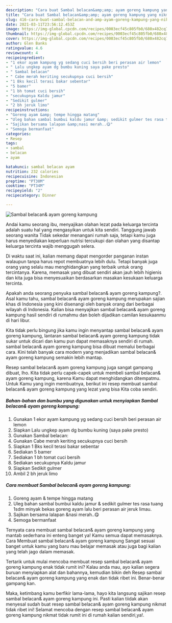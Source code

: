 ```yaml
---
description: "Cara buat Sambal belacan&amp;amp; ayam goreng kampung yang nikmat Untuk Jualan"
title: "Cara buat Sambal belacan&amp;amp; ayam goreng kampung yang nikmat Untuk Jualan"
slug: 416-cara-buat-sambal-belacan-and-amp-ayam-goreng-kampung-yang-nikmat-untuk-jualan
date: 2021-03-11T23:56:12.453Z
image: https://img-global.cpcdn.com/recipes/0003ecf45c805fb0/680x482cq70/sambal-belacan-ayam-goreng-kampung-foto-resep-utama.jpg
thumbnail: https://img-global.cpcdn.com/recipes/0003ecf45c805fb0/680x482cq70/sambal-belacan-ayam-goreng-kampung-foto-resep-utama.jpg
cover: https://img-global.cpcdn.com/recipes/0003ecf45c805fb0/680x482cq70/sambal-belacan-ayam-goreng-kampung-foto-resep-utama.jpg
author: Glen Banks
ratingvalue: 4.6
reviewcount: 4
recipeingredient:
- "1 ekor ayam kampung yg sedang cuci bersih beri perasan air lemon"
- " Lalu ungkep ayam dg bumbu kuning saya pake presto"
- " Sambal belacan"
- " Cabe merah keriting secukupnya cuci bersih"
- "1 Bks kecil terasi bakar sebentar"
- "5 bamer"
- "1 bh tomat cuci bersih"
- "secukupnya Kaldu jamur"
- "Sedikit gulmer"
- "2 bh jeruk limo"
recipeinstructions:
- "Goreng ayam &amp; tempe hingga matang"
- "Uleg bahan sambal bumbui kaldu jamur &amp; sedikit gulmer tes rasa tuang 1sdm minyak bekas goreng ayam lalu beri perasan air jeruk limau."
- "Sajikan bersama lalapan &amp;nasi merah..😋"
- "Semoga bermanfaat"
categories:
- Resep
tags:
- sambal
- belacan
- ayam

katakunci: sambal belacan ayam 
nutrition: 232 calories
recipecuisine: Indonesian
preptime: "PT30M"
cooktime: "PT34M"
recipeyield: "2"
recipecategory: Dinner

---
```



![Sambal belacan&amp; ayam goreng kampung](https://img-global.cpcdn.com/recipes/0003ecf45c805fb0/680x482cq70/sambal-belacan-ayam-goreng-kampung-foto-resep-utama.jpg)

Andai kamu seorang ibu, menyajikan olahan lezat pada keluarga tercinta adalah suatu hal yang mengasyikan untuk kita sendiri. Tanggung jawab seorang  wanita Tidak sekedar menangani rumah saja, tetapi kamu juga harus menyediakan keperluan nutrisi tercukupi dan olahan yang disantap keluarga tercinta wajib menggugah selera.

Di waktu  saat ini, kalian memang dapat mengorder panganan instan walaupun tanpa harus repot membuatnya lebih dulu. Tetapi banyak juga orang yang selalu mau menghidangkan yang terbaik untuk orang tercintanya. Karena, memasak yang dibuat sendiri akan jauh lebih higienis dan kita juga bisa menyesuaikan berdasarkan masakan kesukaan keluarga tercinta. 



Apakah anda seorang penyuka sambal belacan&amp; ayam goreng kampung?. Asal kamu tahu, sambal belacan&amp; ayam goreng kampung merupakan sajian khas di Indonesia yang kini disenangi oleh banyak orang dari berbagai wilayah di Indonesia. Kalian bisa menyajikan sambal belacan&amp; ayam goreng kampung hasil sendiri di rumahmu dan boleh dijadikan camilan kesukaanmu di hari libur.

Kita tidak perlu bingung jika kamu ingin menyantap sambal belacan&amp; ayam goreng kampung, lantaran sambal belacan&amp; ayam goreng kampung tidak sukar untuk dicari dan kamu pun dapat memasaknya sendiri di rumah. sambal belacan&amp; ayam goreng kampung bisa dibuat memalui berbagai cara. Kini telah banyak cara modern yang menjadikan sambal belacan&amp; ayam goreng kampung semakin lebih mantap.

Resep sambal belacan&amp; ayam goreng kampung juga sangat gampang dibuat, lho. Kita tidak perlu capek-capek untuk membeli sambal belacan&amp; ayam goreng kampung, karena Kamu dapat menghidangkan ditempatmu. Untuk Kamu yang ingin membuatnya, berikut ini resep membuat sambal belacan&amp; ayam goreng kampung yang lezat yang bisa Kita coba sendiri.

<!--inarticleads1-->

##### Bahan-bahan dan bumbu yang digunakan untuk menyiapkan Sambal belacan&amp; ayam goreng kampung:

1. Gunakan 1 ekor ayam kampung yg sedang cuci bersih beri perasan air lemon
1. Siapkan  Lalu ungkep ayam dg bumbu kuning (saya pake presto)
1. Gunakan  Sambal belacan:
1. Gunakan  Cabe merah keriting secukupnya cuci bersih
1. Siapkan 1 Bks kecil terasi bakar sebentar
1. Sediakan 5 bamer
1. Sediakan 1 bh tomat cuci bersih
1. Sediakan secukupnya Kaldu jamur
1. Siapkan Sedikit gulmer
1. Ambil 2 bh jeruk limo




<!--inarticleads2-->

##### Cara membuat Sambal belacan&amp; ayam goreng kampung:

1. Goreng ayam &amp; tempe hingga matang
1. Uleg bahan sambal bumbui kaldu jamur &amp; sedikit gulmer tes rasa tuang 1sdm minyak bekas goreng ayam lalu beri perasan air jeruk limau.
1. Sajikan bersama lalapan &amp;nasi merah..😋
1. Semoga bermanfaat




Ternyata cara membuat sambal belacan&amp; ayam goreng kampung yang mantab sederhana ini enteng banget ya! Kamu semua dapat memasaknya. Cara Membuat sambal belacan&amp; ayam goreng kampung Sangat sesuai banget untuk kamu yang baru mau belajar memasak atau juga bagi kalian yang telah jago dalam memasak.

Tertarik untuk mulai mencoba membuat resep sambal belacan&amp; ayam goreng kampung enak tidak rumit ini? Kalau anda mau, ayo kalian segera buruan menyiapkan alat dan bahannya, kemudian bikin deh Resep sambal belacan&amp; ayam goreng kampung yang enak dan tidak ribet ini. Benar-benar gampang kan. 

Maka, ketimbang kamu berfikir lama-lama, hayo kita langsung sajikan resep sambal belacan&amp; ayam goreng kampung ini. Pasti kalian tiidak akan menyesal sudah buat resep sambal belacan&amp; ayam goreng kampung nikmat tidak ribet ini! Selamat mencoba dengan resep sambal belacan&amp; ayam goreng kampung nikmat tidak rumit ini di rumah kalian sendiri,ya!.

